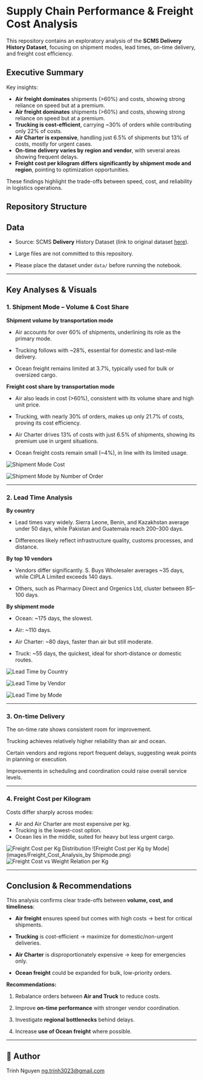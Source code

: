 # Supply Chain Performance & Freight Cost Analysis

This repository contains an exploratory analysis of the **SCMS Delivery History Dataset**, focusing on shipment modes, lead times, on-time delivery, and freight cost efficiency.


## Executive Summary
Key insights:
- **Air freight dominates** shipments (>60%) and costs, showing strong reliance on speed but at a premium.
- **Air freight dominates** shipments (>60%) and costs, showing strong reliance on speed but at a premium.
- **Trucking is cost-efficient**, carrying ~30% of orders while contributing only 22% of costs.
- **Air Charter is expensive**, handling just 6.5% of shipments but 13% of costs, mostly for urgent cases.
- **On-time delivery varies by region and vendor**, with several areas showing frequent delays.
- **Freight cost per kilogram differs significantly by shipment mode and region**, pointing to optimization opportunities.

These findings highlight the trade-offs between speed, cost, and reliability in logistics operations.

## Repository Structure

## Data

- Source: SCMS **Delivery** History Dataset (link to original dataset [here](https://www.kaggle.com/datasets/apoorvwatsky/supply-chain-shipment-pricing-data)).  

- Large files are not committed to this repository.  

- Please place the dataset under `data/` before running the notebook.
---


## Key Analyses & Visuals



### 1. Shipment Mode – Volume & Cost Share

**Shipment volume by transportation mode**

- Air accounts for over 60% of shipments, underlining its role as the primary mode.

- Trucking follows with ~28%, essential for domestic and last-mile delivery.

- Ocean freight remains limited at 3.7%, typically used for bulk or oversized cargo.

**Freight cost share by transportation mode**

- Air also leads in cost (>60%), consistent with its volume share and high unit price.

- Trucking, with nearly 30% of orders, makes up only 21.7% of costs, proving its cost efficiency.

- Air Charter drives 13% of costs with just 6.5% of shipments, showing its premium use in urgent situations.

- Ocean freight costs remain small (~4%), in line with its limited usage.

![Shipment Mode Cost](images/Shipment_Mode_Analysis_by_Cost.png)

![Shipment Mode by Number of Order](images/Shipment_Mode_Analysis_by_Number_of_Order.png)

---



### 2. Lead Time Analysis
**By country**

- Lead times vary widely. Sierra Leone, Benin, and Kazakhstan average under 50 days, while Pakistan and Guatemala reach 200–300 days.

- Differences likely reflect infrastructure quality, customs processes, and distance.

**By top 10 vendors**

- Vendors differ significantly. S. Buys Wholesaler averages ~35 days, while CIPLA Limited exceeds 140 days.

- Others, such as Pharmacy Direct and Orgenics Ltd, cluster between 85–100 days.

**By shipment mode**

- Ocean: ~175 days, the slowest.

- Air: ~110 days.

- Air Charter: ~80 days, faster than air but still moderate.

- Truck: ~55 days, the quickest, ideal for short-distance or domestic routes.

![Lead Time by Country](images/Lead_Time_Analysis_by_Country.png)

![Lead Time by Vendor](images/Lead_Time_Analysis_by_Vendor.png)

![Lead Time by Mode](images/Lead_Time_Analysis_by_Shipmode.png)

---
### 3. On-time Delivery

The on-time rate shows consistent room for improvement.

Trucking achieves relatively higher reliability than air and ocean.

Certain vendors and regions report frequent delays, suggesting weak points in planning or execution.

Improvements in scheduling and coordination could raise overall service levels.

---
### 4. Freight Cost per Kilogram
Costs differ sharply across modes:

*   Air and Air Charter are most expensive per kg.
*   Trucking is the lowest-cost option.
*   Ocean lies in the middle, suited for heavy but less urgent cargo.

![Freight Cost per Kg Distribution](images/Freight_Cost_Analysis_Distribution.png)
![Freight Cost per Kg by Mode](images/Freight_Cost_Analysis_by Shipmode.png)
![Freight Cost vs Weight Relation per Kg](images/Freight_Cost_Relations.png)

---


## Conclusion & Recommendations

This analysis confirms clear trade-offs between **volume, cost, and timeliness**:  

- **Air freight** ensures speed but comes with high costs → best for critical shipments.  

- **Trucking** is cost-efficient → maximize for domestic/non-urgent deliveries.  

- **Air Charter** is disproportionately expensive → keep for emergencies only.  

- **Ocean freight** could be expanded for bulk, low-priority orders.
  
**Recommendations:**  

1. Rebalance orders between **Air and Truck** to reduce costs.  

2. Improve **on-time performance** with stronger vendor coordination.  

3. Investigate **regional bottlenecks** behind delays.  

4. Increase **use of Ocean freight** where possible.  

---

## 👤 Author
Trinh Nguyen
ng.trinh3023@gmail.com



